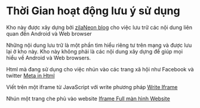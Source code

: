 Thời Gian hoạt động lưu ý sử dụng
===
Kho này được xây dựng bởi [zilaNeon blog](http://zilaNeon.BlogSpot.com) cho việc lưu trữ các nội dung liên quan đến Android và Web browser

Những nội dung lưu trữ là một phần tìm hiểu riêng tư trên mạng và được lưu lại ở kho này. Kho này không phải là các nội dung xây dựng để giúp mọi hiểu về Android và Web browsers.


Html mà đang sử dụng cho việc nhún vào các trang xã hội như Facebook và twitter [Meta in Html](https://github.com/zilaNeon/public/blob/main/date/Html-Meta.md)

Viết trên một iframe từ JavaScript với write phương pháp [Write Iframe](https://github.com/zilaNeon/public/blob/main/date/WriteIframe.md)

Nhún một trang che phủ vào website [Iframe Full màn hình Website](https://github.com/zilaNeon/public/blob/main/date/Iframe-Full.md)
